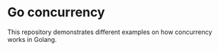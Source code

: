 # Go concurrency

This repository demonstrates different examples on how concurrency works in Golang.
